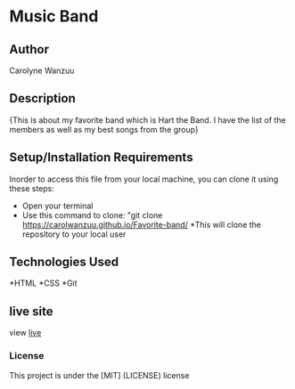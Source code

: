 # Music Band
## Author
Carolyne Wanzuu
## Description
{This is about my favorite band which is Hart the Band. I have the list of the members as well as my best songs from the group}
## Setup/Installation Requirements
Inorder to access this file from your local machine, you can clone it using these steps:
* Open your terminal
* Use this command to clone: "git clone https://carolwanzuu.github.io/Favorite-band/
*This will clone the repository to your local user

## Technologies Used
*HTML
*CSS
*Git
## live site
view [live](https://carolwanzuu.github.io/Favorite-band/)
### License
This project is under the [MIT] (LICENSE) license